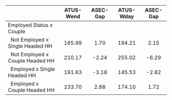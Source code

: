 
|                      |    ATUS-Wend |     ASEC-Gap |    ATUS-Wday |     ASEC-Gap |
| -------------------- | :----------: | :----------: | :----------: | :----------: |
| Employed Status x Couple |              |              |              |              |
| &nbsp;&nbsp;Not Employed x Single Headed HH |       165.99 |         1.70 |       194.21 |         2.15 |
| &nbsp;&nbsp;Not Employed x Couple Headed HH |       210.17 |        -2.24 |       255.02 |        -6.29 |
| &nbsp;&nbsp;Employed x Single Headed HH |       191.63 |        -3.18 |       145.53 |        -2.82 |
| &nbsp;&nbsp;Employed x Couple Headed HH |       233.70 |         2.88 |       174.10 |         1.72 |


